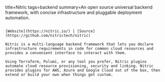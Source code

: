 title=Nitric
tags=backend
summary=An open source universal backend framework, with concise infrastructure and pluggable deployment automation.
~~~~~~

[Website](https://nitric.io/) | [Source](https://github.com/nitrictech/nitric)

Nitric is a multi-language backend framework that lets you declare infrastructure requirements in code for common cloud resources and provides a convenient interface to interact with them.

Using Terraform, Pulumi, or any tool you prefer, Nitric plugins automate cloud resource provisioning, security and linking. Nitric provides plugins for AWS, Azure and Google Cloud out of the box, then extend or build your own when things get custom.

